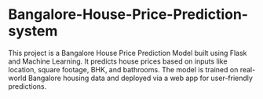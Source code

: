 # Bangalore-House-Price-Prediction-system
 This project is a Bangalore House Price Prediction Model built using Flask and Machine Learning. It predicts house prices based on inputs like location, square footage, BHK, and bathrooms. The model is trained on real-world Bangalore housing data and deployed via a web app for user-friendly predictions.

